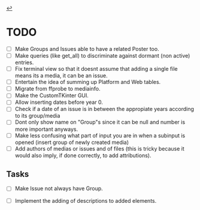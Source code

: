 [//]: # ( -*- coding: utf-8 -*- )
[//]: # ( ---------------------------------------------------------------------- )
[//]: # (+ Autor:  	Ran# )
[//]: # (+ Creado: 	2023/02/25 12:50:24.096207 )
[//]: # (+ Editado:	2023/03/17 17:12:49.032820 )
[//]: # ( ---------------------------------------------------------------------- )

[↩️](index.md#documentation)

# TODO
- [ ] Make Groups and Issues able to have a related Poster too.
- [ ] Make queries (like get\_all) to discriminate against dormant (non active) entries.
- [ ] Fix terminal view so that it doesnt assume that adding a single file means its a media, it can be an issue.
- [ ] Entertain the idea of summing up Platform and Web tables.
- [ ] Migrate from ffprobe to mediainfo.
- [ ] Make the CustomTKinter GUI.
- [ ] Allow inserting dates before year 0.
- [ ] Check if a date of an issue is in between the appropiate years according to its group/media
- [ ] Dont only show name on "Group"s since it can be null and number is more important anyways.
- [ ] Make less confusing what part of input you are in when a subinput is opened (insert group of newly created media)
- [ ] Add authors of medias or issues and of files (this is tricky because it would also imply, if done correctly, to add attributions).

## Tasks
- [ ] Make Issue not always have Group.
- [ ] Implement the adding of descriptions to added elements.

